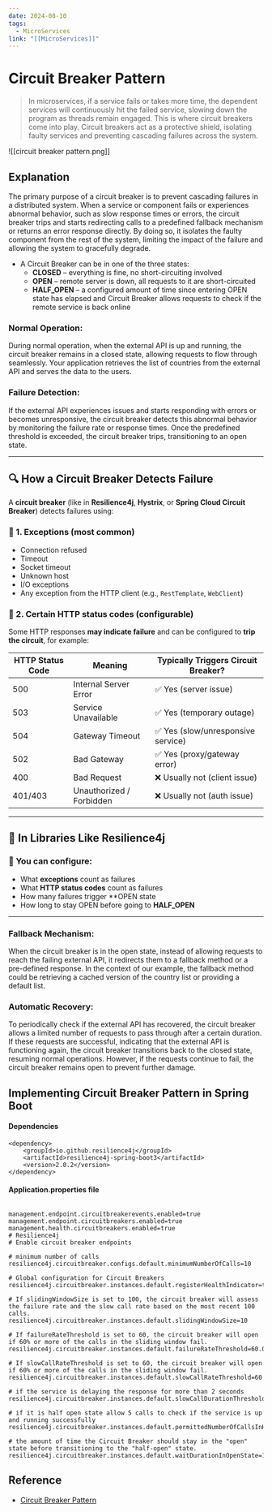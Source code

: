 ```yaml
---
date: 2024-08-10
tags:
  - MicroServices
link: "[[MicroServices]]"
---
```


# Circuit Breaker Pattern

> In microservices, if a service fails or takes more time, the dependent services will continuously hit the failed service, slowing down the program as threads remain engaged. This is where circuit breakers come into play. Circuit breakers act as a protective shield, isolating faulty services and preventing cascading failures across the system.


![[circuit breaker pattern.png]]

## Explanation 

The primary purpose of a circuit breaker is to prevent cascading failures in a distributed system. When a service or component fails or experiences abnormal behavior, such as slow response times or errors, the circuit breaker trips and starts redirecting calls to a predefined fallback mechanism or returns an error response directly. By doing so, it isolates the faulty component from the rest of the system, limiting the impact of the failure and allowing the system to gracefully degrade.

- A Circuit Breaker can be in one of the three states:
	- **CLOSED** – everything is fine, no short-circuiting involved
	- **OPEN** – remote server is down, all requests to it are short-circuited
	- **HALF_OPEN** – a configured amount of time since entering OPEN state has elapsed and Circuit Breaker allows requests to check if the remote service is back online
### Normal Operation:  
During normal operation, when the external API is up and running, the circuit breaker remains in a closed state, allowing requests to flow through seamlessly. Your application retrieves the list of countries from the external API and serves the data to the users.
### Failure Detection:  
If the external API experiences issues and starts responding with errors or becomes unresponsive, the circuit breaker detects this abnormal behavior by monitoring the failure rate or response times. Once the predefined threshold is exceeded, the circuit breaker trips, transitioning to an open state.

---
## 🔍 How a Circuit Breaker Detects Failure

A **circuit breaker** (like in **Resilience4j**, **Hystrix**, or **Spring Cloud Circuit Breaker**) detects failures using:

### 🔸 1. **Exceptions (most common)**

- Connection refused
- Timeout
- Socket timeout
- Unknown host
- I/O exceptions
- Any exception from the HTTP client (e.g., `RestTemplate`, `WebClient`)

### 🔸 2. **Certain HTTP status codes** (configurable)

Some HTTP responses **may indicate failure** and can be configured to **trip the circuit**, for example:

|HTTP Status Code|Meaning|Typically Triggers Circuit Breaker?|
|---|---|---|
|500|Internal Server Error|✅ Yes (server issue)|
|503|Service Unavailable|✅ Yes (temporary outage)|
|504|Gateway Timeout|✅ Yes (slow/unresponsive service)|
|502|Bad Gateway|✅ Yes (proxy/gateway error)|
|400|Bad Request|❌ Usually not (client issue)|
|401/403|Unauthorized / Forbidden|❌ Usually not (auth issue)|

---

## 🔧 In Libraries Like Resilience4j

### 🔹 You can configure:

- What **exceptions** count as failures
- What **HTTP status codes** count as failures
- How many failures trigger **OPEN state
- How long to stay OPEN before going to **HALF_OPEN**

---
### Fallback Mechanism:  
When the circuit breaker is in the open state, instead of allowing requests to reach the failing external API, it redirects them to a fallback method or a pre-defined response. In the context of our example, the fallback method could be retrieving a cached version of the country list or providing a default list.
### Automatic Recovery:  
To periodically check if the external API has recovered, the circuit breaker allows a limited number of requests to pass through after a certain duration. If these requests are successful, indicating that the external API is functioning again, the circuit breaker transitions back to the closed state, resuming normal operations. However, if the requests continue to fail, the circuit breaker remains open to prevent further damage.
## Implementing Circuit Breaker Pattern in Spring Boot

#### Dependencies 
```pom
<dependency>  
    <groupId>io.github.resilience4j</groupId>  
    <artifactId>resilience4j-spring-boot3</artifactId>  
    <version>2.0.2</version>  
</dependency>
```
#### Application.properties file
``` properties
  
management.endpoint.circuitbreakerevents.enabled=true  
management.endpoint.circuitbreakers.enabled=true  
management.health.circuitbreakers.enabled=true  
# Resilience4j  
# Enable circuit breaker endpoints  
  
# minimum number of calls  
resilience4j.circuitbreaker.configs.default.minimumNumberOfCalls=10  
  
# Global configuration for Circuit Breakers  
resilience4j.circuitbreaker.instances.default.registerHealthIndicator=true  
  
# If slidingWindowSize is set to 100, the circuit breaker will assess the failure rate and the slow call rate based on the most recent 100 calls.  
resilience4j.circuitbreaker.instances.default.slidingWindowSize=10  
  
# If failureRateThreshold is set to 60, the circuit breaker will open if 60% or more of the calls in the sliding window fail.  
resilience4j.circuitbreaker.instances.default.failureRateThreshold=60.0  
  
# If slowCallRateThreshold is set to 60, the circuit breaker will open if 60% or more of the calls in the sliding window fail.
resilience4j.circuitbreaker.instances.default.slowCallRateThreshold=60  
  
# if the service is delaying the response for more than 2 seconds  
resilience4j.circuitbreaker.instances.default.slowCallDurationThreshold=2000  
  
# if it is half open state allow 5 calls to check if the service is up and running successfully  
resilience4j.circuitbreaker.instances.default.permittedNumberOfCallsInHalfOpenState=5  
  
# the amount of time the Circuit Breaker should stay in the "open" state before transitioning to the "half-open" state.  
resilience4j.circuitbreaker.instances.default.waitDurationInOpenState=10000
```


## Reference
*   [Circuit Breaker Pattern](https://medium.com/spring-boot/exploring-resilience4j-enhancing-circuit-breaker-patterns-for-robust-applications-6cb8093d0b9)
